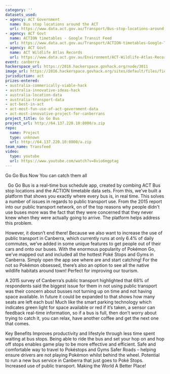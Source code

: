 ```yaml
---
category: ''
datasets_used:
- agency: ACT Government
  name: Bus stop locations around the ACT
  url: https://www.data.act.gov.au/Transport/Bus-stop-locations-around-the-ACT/uwau-ie6v
- agency: ACT Govt
  name: ACTION timetables - Google Transit Feed
  url: https://www.data.act.gov.au/Transport/ACTION-timetables-Google-Transit-Feed/2acm-wq55
- agency: ACT Govt
  name: ACT Wildlife Atlas Records
  url: https://www.data.act.gov.au/Environment/ACT-Wildlife-Atlas-Records/e9ux-7djy
event: canberra
hackerspace_url: https://2016.hackerspace.govhack.org/node/3011
image_url: https://2016.hackerspace.govhack.org/sites/default/files/field/image/Action_PokeBus.jpg
jurisdiction: act
prizes-entered:
- australia-commerically-viable-hack
- australia-innovative-ideas-hack
- australia-location-data
- australia-transport-data
- act-best-in-act
- act-most-fun-use-of-act-government-data
- act-most-innovative-project-for-canberrans
project_title: Go Go Bus
project_url: http://64.137.220.10:8000/a.zip
repo:
  name: Project
  type: unknown
  url: http://64.137.220.10:8000/a.zip
team_name: Transfeed
video:
  type: youtube
  url: https://www.youtube.com/watch?v=8vio6mgptag
---
```


Go Go Bus 
​​​​​​​Now You can catch them all

 
Go Go Bus is a real-time bus schedule app, created by combing ACT Bus stop locations and the ACTION timetable data sets. From this, we’ve built a platform that shows you exactly where every bus is, in real time.
This solves a number of issues in regards to public transport use. From the 2015 report into our public transport network, on of the top reasons why people didn't use buses more was the fact that they were concerned that they never knew when they were actually going to arrive. The platform helps address this problem.




However, it doesn’t end there! Because we also want to increase the use of public transport in Canberra, which currently runs at only 6.4% of daily commutes, we’ve added in some unique features to get people out of their cars and onto our buses. With the enormous popularity of Pokémon Go, we’ve mapped out and included all the hottest Poké Stops and Gyms in Canberra. Simply open the app see where are and start catching! For the not so Pokémon obsessed, there’s also an option to see all the native wildlife habitats around town! Perfect for improving our tourism.










A 2015 survey of Canberra’s public transport highlighted that 68% of respondents said the biggest issue for them in not using public transport was their concern about busses not turning up on time and not having space available.
In future it could be expanded to that shows how many seats are left each bus! Much like the smart parking technology which indicates green light for space available or red if it’s taken, a sensor can feedback real-time information, so if a bus is full, then don’t worry about trying to catch it, you can relax, have another coffee and get the next one that comes.
 





Key Benefits
Improves productivity and lifestyle through less time spent waiting at bus stops.
Being able to ride the bus and set your hop on and hop off stops enables game play to be more effective and efficient.
Safe and comfortable way to travel to Pokéstops and Gyms
Safer Roads – helping ensure drivers are not playing Pokémon whilst behind the wheel.
Potential to run a new bus service in Canberra that just goes to Poké Stops.
Increased use of public transport.
Making the World A Better Place!